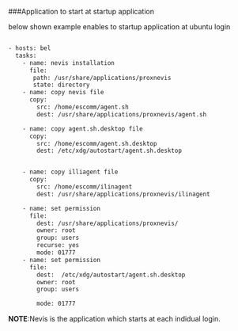 ###Application to start at startup application

below shown example enables to startup application at ubuntu login

```bash

- hosts: bel
  tasks:
    - name: nevis installation
      file:
       path: /usr/share/applications/proxnevis
       state: directory
    - name: copy nevis file
      copy:
        src: /home/escomm/agent.sh
        dest: /usr/share/applications/proxnevis/agent.sh

    - name: copy agent.sh.desktop file
      copy:
        src: /home/escomm/agent.sh.desktop
        dest: /etc/xdg/autostart/agent.sh.desktop


    - name: copy illiagent file
      copy:
        src: /home/escomm/ilinagent
        dest: /usr/share/applications/proxnevis/ilinagent

    - name: set permission
      file:
        dest: /usr/share/applications/proxnevis/
        owner: root
        group: users
        recurse: yes
        mode: 01777
    - name: set permission
      file:
        dest:  /etc/xdg/autostart/agent.sh.desktop
        owner: root
        group: users

        mode: 01777

```

**NOTE**:Nevis is the application which starts at each indidual login.